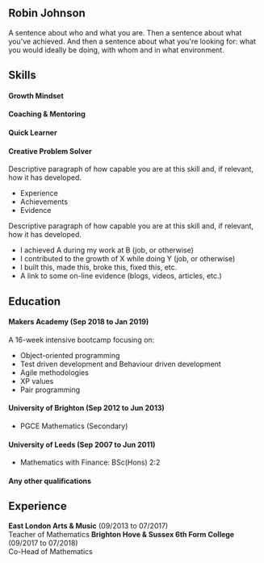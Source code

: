 ## Robin Johnson



A sentence about who and what you are. Then a sentence about what you've achieved. And then a sentence about what you're looking for: what you would ideally be doing, with whom and in what environment.

## Skills

#### Growth Mindset

#### Coaching & Mentoring

#### Quick Learner

#### Creative Problem Solver

Descriptive paragraph of how capable you are at this skill and, if relevant, how it has developed.

- Experience
- Achievements
- Evidence

Descriptive paragraph of how capable you are at this skill and, if relevant, how it has developed.

- I achieved A during my work at B (job, or otherwise)
- I contributed to the growth of X while doing Y (job, or otherwise)
- I built this, made this, broke this, fixed this, etc.
- A link to some on-line evidence (blogs, videos, articles, etc.)

## Education

#### Makers Academy (Sep 2018 to Jan 2019)

A 16-week intensive bootcamp focusing on:

- Object-oriented programming
- Test driven development and Behaviour driven development
- Agile methodologies
- XP values
- Pair programming

#### University of Brighton (Sep 2012 to Jun 2013)

- PGCE Mathematics (Secondary)

#### University of Leeds (Sep 2007 to Jun 2011)

- Mathematics with Finance: BSc(Hons) 2:2

#### Any other qualifications

## Experience

**East London Arts & Music** (09/2013 to 07/2017)    
Teacher of Mathematics 
**Brighton Hove & Sussex 6th Form College** (09/2017 to 07/2018)   
Co-Head of Mathematics 
